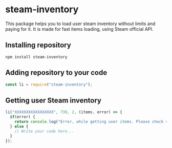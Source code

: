 # steam-inventory
This package helps you to load user steam inventory without limits and paying for it.
It is made for fast items loading, using Steam official API.

## Installing repository
```
npm install steam-inventory
```

## Adding repository to your code
```javascript
const li = require("steam-inventory");
```

## Getting user Steam inventory
```javascript
li("XXXXXXXXXXXXXXXXX", 730, 2, (items, error) => {
  if(error) {
    return console.log("Error, while getting user items. Please check settings or user inventory is hidden.");
  } else {
    // Write your code here...
  }
});
```